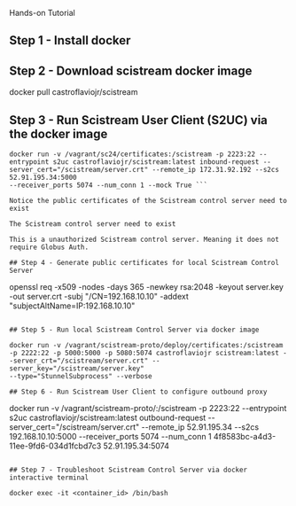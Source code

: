 Hands-on Tutorial

## Step 1 - Install docker

## Step 2 - Download scistream docker image

docker pull castroflaviojr/scistream

## Step 3 - Run Scistream User Client (S2UC) via the docker image

```
docker run -v /vagrant/sc24/certificates:/scistream -p 2223:22 --entrypoint s2uc castroflaviojr/scistream:latest inbound-request --server_cert="/scistream/server.crt" --remote_ip 172.31.92.192 --s2cs 52.91.195.34:5000 
--receiver_ports 5074 --num_conn 1 --mock True ```

Notice the public certificates of the Scistream control server need to exist

The Scistream control server need to exist

This is a unauthorized Scistream control server. Meaning it does not require Globus Auth.

## Step 4 - Generate public certificates for local Scistream Control Server

```
openssl req -x509 -nodes -days 365 -newkey rsa:2048 -keyout server.key -out server.crt -subj "/CN=192.168.10.10" -addext "subjectAltName=IP:192.168.10.10"
```

## Step 5 - Run local Scistream Control Server via docker image

docker run -v /vagrant/scistream-proto/deploy/certificates:/scistream -p 2222:22 -p 5000:5000 -p 5080:5074 castroflaviojr scistream:latest --server_crt="/scistream/server.crt" --server_key="/scistream/server.key" 
--type="StunnelSubprocess" --verbose

## Step 6 - Run Scistream User Client to configure outbound proxy

```
docker run -v /vagrant/scistream-proto/:/scistream -p 2223:22 --entrypoint s2uc castroflaviojr/scistream:latest outbound-request --server_cert="/scistream/server.crt" --remote_ip 52.91.195.34  --s2cs 192.168.10.10:5000 --receiver_ports 5074 --num_conn 1 4f8583bc-a4d3-11ee-9fd6-034d1fcbd7c3 52.91.195.34:5074
```

## Step 7 - Troubleshoot Scistream Control Server via docker interactive terminal

docker exec -it <container_id> /bin/bash
